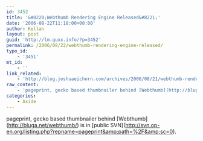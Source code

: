 ```yaml
---
id: 3452
title: '&#8220;Webthumb Rendering Engine Released&#8221;'
date: '2006-08-22T11:18:00+00:00'
author: Kellan
layout: post
guid: 'http://lm.quxx.info/?p=3452'
permalink: /2006/08/22/webthumb-rendering-engine-released/
typo_id:
    - '3451'
mt_id:
    - ''
link_related:
    - 'http://blog.joshuaeichorn.com/archives/2006/08/21/webthumb-rendering-engine-released/'
raw_content:
    - 'pageprint, gecko based thumbnailer behind [Webthumb](http://bluga.net/webthumb/) is in [public SVN](http://svn.op-en.org/listing.php?repname=pageprint&path=%2F&sc=0).'
categories:
    - Aside
---
```


pageprint, gecko based thumbnailer behind \[Webthumb\](http://bluga.net/webthumb/) is in \[public SVN\](http://svn.op-en.org/listing.php?repname=pageprint&amp;path=%2F&amp;sc=0).